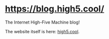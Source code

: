 # https://blog.high5.cool/
The Internet High-Five Machine blog!

The website itself is here: [high5.cool](https://high5.cool).
